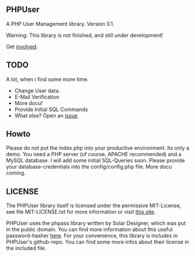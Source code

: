 PHPUser
--------

A PHP User Management library.
Version 0.1.

Warning: This library is not finished, and still under development!

Get [involved](https://github.com/benniweber/PHPUser "PHPUser Repo").

TODO
--------
A lot, when i find some more time.
- Change User data.
- E-Mail Verification
- More docu!
- Provide Initial SQL Commands
- What else? Open an [issue](https://github.com/benniweber/PHPUser/issues/new).


Howto
--------
Please do not put the index.php into your productive environment. Its only a demo.
You need a PHP server (of course, APACHE recommended) and a MySQL database. I will add some initial SQL-Queries soon.
Please provide your database-credentials into the config/config.php file. 
More docu coming.

LICENSE
--------

The PHPUser library itself is licensed under the permissive MIT-License, see file MIT-LICENSE.txt for more information 
or visit [this site](http://www.opensource.org/licenses/MIT "More information about the MIT-LICENSE").

PHPUser uses the phpass library written by Solar Designer, which was put in the public domain. You can find more information about this useful 
password-hasher [here](http://www.openwall.com/phpass/ "Portable PHP password hashing framework"). 
For your convenience, this library is includes in PHPUser's github-repo. You can find some more infos about their license in the included file.
